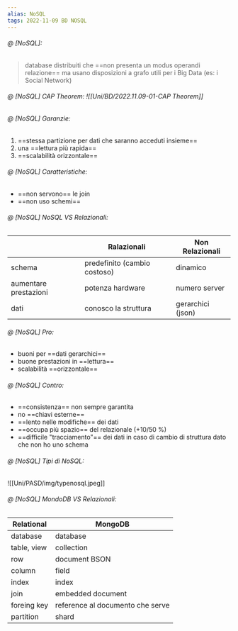 ```yaml
---
alias: NoSQL
tags: 2022-11-09 BD NOSQL
---
```


###### @ [NoSQL]:
> database distribuiti che ==non presenta un modus operandi relazione== ma usano disposizioni a grafo utili per i Big Data (es: i Social Network)
<!--ID: 1670236970895-->


###### @ [NoSQL] CAP Theorem: ![[Uni/BD/2022.11.09-01-CAP Theorem]]

###### @ [NoSQL] Garanzie:
1. ==stessa partizione per dati che saranno acceduti insieme==
2. una ==lettura più rapida==
3. ==scalabilità orizzontale==
<!--ID: 1670236970899-->


###### @ [NoSQL] Caratteristiche:
- ==non servono== le join
- ==non uso schemi==
<!--ID: 1670236970904-->


###### @ [NoSQL] NoSQL VS Relazionali:

||Ralazionali | Non Relazionali|
|---|---|---|
|schema|predefinito (cambio costoso)|dinamico|
|aumentare prestazioni|potenza hardware|numero server|
|dati|conosco la struttura|gerarchici (json)|
<!--ID: 1670236970908-->


###### @ [NoSQL] Pro:
- buoni per ==dati gerarchici==
- buone prestazioni in ==lettura==
- scalabilità ==orizzontale==
<!--ID: 1670236970913-->


###### @ [NoSQL] Contro:
- ==consistenza== non sempre garantita
- no ==chiavi esterne==
- ==lento nelle modifiche== dei dati
- ==occupa più spazio== del relazionale (+10/50 %)
- ==difficile "tracciamento"== dei dati in caso di cambio di struttura dato che non ho uno schema
<!--ID: 1670236970917-->


###### @ [NoSQL] Tipi di NoSQL:

![[Uni/PASD/img/typenosql.jpeg]]
<!--ID: 1670236970922-->


###### @ [NoSQL] MondoDB VS Relazionali:

|Relational | MongoDB|
|---|---|
|database | database|
|table, view | collection|
|row |document BSON|
|column | field|
|index | index|
|join | embedded document|
|foreing key | reference al documento che serve|
|partition | shard|
<!--ID: 1670236970926-->